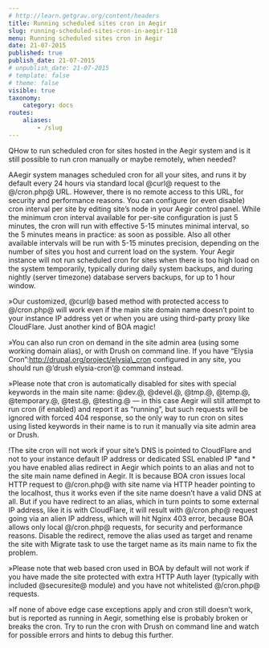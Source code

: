 ```yaml
---
# http://learn.getgrav.org/content/headers
title: Running scheduled sites cron in Aegir
slug: running-scheduled-sites-cron-in-aegir-118
menu: Running scheduled sites cron in Aegir
date: 21-07-2015
published: true
publish_date: 21-07-2015
# unpublish_date: 21-07-2015
# template: false
# theme: false
visible: true
taxonomy:
    category: docs
routes:
    aliases:
        - /slug
---
```


<a name="cron-q"></a>

QHow to run scheduled cron for sites hosted in the Aegir system and is it still possible to run cron manually or maybe remotely, when needed?

<a name="cron-a"></a>

AAegir system manages scheduled cron for all your sites, and runs it by default every 24 hours via standard local @curl@ request to the @/cron.php@ URL. However, there is no remote access to this URL, for security and performance reasons. You can configure (or even disable) cron interval per site by editing site’s node in your Aegir control panel. While the minimum cron interval available for per-site configuration is just 5 minutes, the cron will run with effective 5-15 minutes minimal interval, so the 5 minutes means in practice: as soon as possible. Also all other available intervals will be run with 5-15 minutes precision, depending on the number of sites you host and current load on the system. Your Aegir instance will not run scheduled cron for sites when there is too high load on the system temporarily, typically during daily system backups, and during nightly (server timezone) database servers backups, for up to 1 hour window.

<a name="cron-w"></a>

»Our customized, @curl@ based method with protected access to @/cron.php@ will work even if the main site domain name doesn’t point to your instance IP address yet or when you are using third-party proxy like CloudFlare. Just another kind of BOA magic!

<a name="cron-w"></a>

»You can also run cron on demand in the site admin area (using some working domain alias), or with Drush on command line. If you have “Elysia Cron”:http://drupal.org/project/elysia\_cron configured in any site, you should run @’drush elysia-cron’@ command instead.

<a name="cron-w"></a>

»Please note that cron is automatically disabled for sites with special keywords in the main site name: @dev.@, @devel.@, @tmp.@, @temp.@, @temporary.@, @test.@, @testing.@ — in this case Aegir will still attempt to run cron (if enabled) and report it as “running”, but such requests will be ignored with forced 404 response, so the only way to run cron on sites using listed keywords in their name is to run it manually via site admin area or Drush.

<a name="cron-w"></a>

!The site cron will not work if your site’s DNS is pointed to CloudFlare and not to your instance default IP address or dedicated SSL enabled IP \*and * you have enabled alias redirect in Aegir which points to an alias and not to the site main name defined in Aegir. It is because BOA cron issues local HTTP request to @/cron.php@ with site name via HTTP header pointing to the localhost, thus it works even if the site name doesn’t have a valid DNS at all. But if you have redirect to an alias, which in turn points to some external IP address, like it is with CloudFlare, it will result with @/cron.php@ request going via an alien IP address, which will hit Nginx 403 error, because BOA allows only local @/cron.php@ requests, for security and performance reasons. Disable the redirect, remove the alias used as target and rename the site with Migrate task to use the target name as its main name to fix the problem.

<a name="cron-w"></a>

»Please note that web based cron used in BOA by default will not work if you have made the site protected with extra HTTP Auth layer (typically with included @securesite@ module) and you have not whitelisted @/cron.php@ requests.

<a name="cron-w"></a>

»If none of above edge case exceptions apply and cron still doesn’t work, but is reported as running in Aegir, something else is probably broken or breaks the cron. Try to run the cron with Drush on command line and watch for possible errors and hints to debug this further.